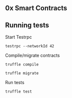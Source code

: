 0x Smart Contracts
------------------

## Running tests

Start Testrpc

```
testrpc --networkId 42
```

Compile/migrate contracts

```
truffle compile
```

```
truffle migrate
```

Run tests

```
truffle test
```
